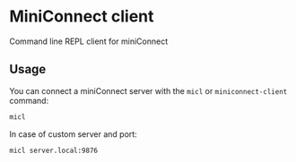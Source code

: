 # MiniConnect client

Command line REPL client for miniConnect

## Usage

You can connect a miniConnect server with the `micl` or `miniconnect-client` command:

```bash
micl
```

In case of custom server and port:

```bash
micl server.local:9876
```
